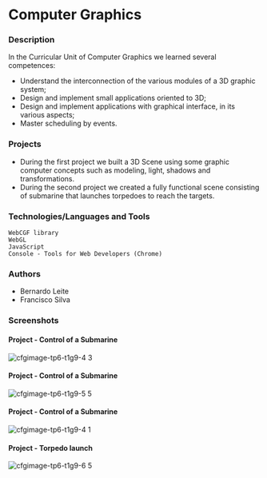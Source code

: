 # Computer Graphics

### Description

In the Curricular Unit of Computer Graphics we learned several competences:
* Understand the interconnection of the various modules of a 3D graphic system;
* Design and implement small applications oriented to 3D;
* Design and implement applications with graphical interface, in its various aspects;
* Master scheduling by events.

### Projects 

* During the first project we built a 3D Scene using some graphic computer concepts such as modeling, light, shadows and transformations.
* During the second project we created a fully functional scene consisting of submarine that launches torpedoes to reach the targets.

### Technologies/Languages and Tools
```
WebCGF library
WebGL
JavaScript
Console - Tools for Web Developers (Chrome)
```

### Authors

* Bernardo Leite 
* Francisco Silva

### Screenshots

#### Project - Control of a Submarine 

![cfgimage-tp6-t1g9-4 3](https://user-images.githubusercontent.com/22004638/51634218-95ef3180-1f4b-11e9-9e28-c1a7ffa5820b.png)

#### Project - Control of a Submarine 

![cfgimage-tp6-t1g9-5 5](https://user-images.githubusercontent.com/22004638/51634219-95ef3180-1f4b-11e9-948b-fac181cdf490.png)

#### Project - Control of a Submarine 

![cfgimage-tp6-t1g9-4 1](https://user-images.githubusercontent.com/22004638/51634221-95ef3180-1f4b-11e9-95f2-907bc6328448.png)

#### Project - Torpedo launch

![cfgimage-tp6-t1g9-6 5](https://user-images.githubusercontent.com/22004638/51634220-95ef3180-1f4b-11e9-9281-66aa817a5ac3.png)

